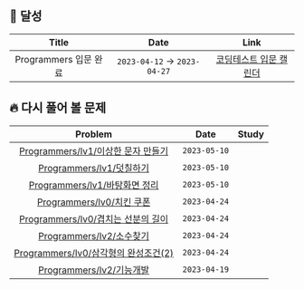 ## 🤧 달성
|Title|Date|Link|
|:---:|:---:|:---:|
|Programmers 입문 완료|`2023-04-12` -> `2023-04-27`|[코딩테스트 입문 캘린더](https://user-images.githubusercontent.com/112647829/234763534-18245d6b-f7e9-4529-a37c-b5d6d1980b1f.png)|

## 🔥 다시 풀어 볼 문제
|Problem|Date|Study|
|:---:|:---:|:---:|
|[Programmers/lv1/이상한 문자 만들기](https://github.com/hogiljung/Algorithms/tree/b79576721f3b4876e0d72a9743b8010dde4c3684/프로그래머스/lv1/12930.%E2%80%85이상한%E2%80%85문자%E2%80%85만들기)|`2023-05-10`||
|[Programmers/lv1/덧칠하기](https://github.com/hogiljung/Algorithms/tree/b1220518a7d909ca92a3319701e5cbbee3a3cf31/%ED%94%84%EB%A1%9C%EA%B7%B8%EB%9E%98%EB%A8%B8%EC%8A%A4/unrated/161989.%E2%80%85%EB%8D%A7%EC%B9%A0%ED%95%98%EA%B8%B0)|`2023-05-10`||
|[Programmers/lv1/바탕화면 정리](https://github.com/hogiljung/Algorithms/tree/main/%ED%94%84%EB%A1%9C%EA%B7%B8%EB%9E%98%EB%A8%B8%EC%8A%A4/unrated/161990.%E2%80%85%EB%B0%94%ED%83%95%ED%99%94%EB%A9%B4%E2%80%85%EC%A0%95%EB%A6%AC)|`2023-05-10`||
|[Programmers/lv0/치킨 쿠폰](https://github.com/hogiljung/Algorithms/tree/main/%ED%94%84%EB%A1%9C%EA%B7%B8%EB%9E%98%EB%A8%B8%EC%8A%A4/lv0/120884.%E2%80%85%EC%B9%98%ED%82%A8%E2%80%85%EC%BF%A0%ED%8F%B0)|`2023-04-24`||
|[Programmers/lv0/겹치는 선분의 길이](https://github.com/hogiljung/Algorithms/tree/f0d01aef6acb64dd841df0feaf4a809594490028/%ED%94%84%EB%A1%9C%EA%B7%B8%EB%9E%98%EB%A8%B8%EC%8A%A4/lv0/120876.%E2%80%85%EA%B2%B9%EC%B9%98%EB%8A%94%E2%80%85%EC%84%A0%EB%B6%84%EC%9D%98%E2%80%85%EA%B8%B8%EC%9D%B4)|`2023-04-24`||
|[Programmers/lv2/소수찾기](https://github.com/hogiljung/Algorithms/tree/main/%ED%94%84%EB%A1%9C%EA%B7%B8%EB%9E%98%EB%A8%B8%EC%8A%A4/lv2/42839.%E2%80%85%EC%86%8C%EC%88%98%E2%80%85%EC%B0%BE%EA%B8%B0)|`2023-04-24`||
[Programmers/lv0/삼각형의 완성조건(2)](https://github.com/hogiljung/Algorithms/tree/main/%ED%94%84%EB%A1%9C%EA%B7%B8%EB%9E%98%EB%A8%B8%EC%8A%A4/lv0/120868.%E2%80%85%EC%82%BC%EA%B0%81%ED%98%95%EC%9D%98%E2%80%85%EC%99%84%EC%84%B1%EC%A1%B0%EA%B1%B4%E2%80%85%EF%BC%882%EF%BC%89)|`2023-04-24`||
|[Programmers/lv2/기능개발](https://github.com/hogiljung/Algorithms/tree/main/%ED%94%84%EB%A1%9C%EA%B7%B8%EB%9E%98%EB%A8%B8%EC%8A%A4/lv2/42586.%E2%80%85%EA%B8%B0%EB%8A%A5%EA%B0%9C%EB%B0%9C)|`2023-04-19`||
